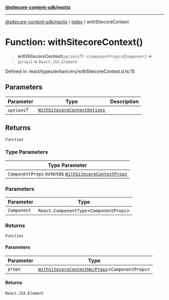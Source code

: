 [**@sitecore-content-sdk/nextjs**](../../README.md)

***

[@sitecore-content-sdk/nextjs](../../README.md) / [index](../README.md) / withSitecoreContext

# Function: withSitecoreContext()

> **withSitecoreContext**(`options`?): \<`ComponentProps`\>(`Component`) => (`props`) => `React.JSX.Element`

Defined in: react/types/enhancers/withSitecoreContext.d.ts:15

## Parameters

| Parameter | Type | Description |
| ------ | ------ | ------ |
| `options`? | [`WithSitecoreContextOptions`](../interfaces/WithSitecoreContextOptions.md) |  |

## Returns

`Function`

### Type Parameters

| Type Parameter |
| ------ |
| `ComponentProps` *extends* [`WithSitecoreContextProps`](../interfaces/WithSitecoreContextProps.md) |

### Parameters

| Parameter | Type |
| ------ | ------ |
| `Component` | `React.ComponentType`\<`ComponentProps`\> |

### Returns

`Function`

#### Parameters

| Parameter | Type |
| ------ | ------ |
| `props` | [`WithSitecoreContextHocProps`](../type-aliases/WithSitecoreContextHocProps.md)\<`ComponentProps`\> |

#### Returns

`React.JSX.Element`
